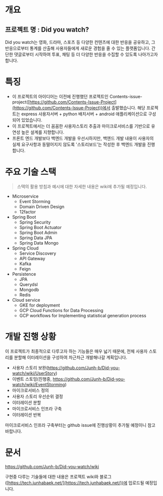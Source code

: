 # 개요

## 프로젝트 명 : Did you watch?


Did you watch는 영화, 드라마, 스포츠 등 다양한 컨텐츠에 대한 반응을 공유하고, 그 반응으로부터 통계를 산출해 사용자들에게 새로운 경험을 줄 수 있는 플랫폼입니다. 간단한 댓글로부터 시작하여 투표, 채팅 등 더 다양한 반응을 수집할 수 있도록 나아가고자 합니다.

# 특징

- 이 프로젝트의 아이디어는 이전에 진행했던 프로젝트인 Contents-issue-project([https://github.com/Contents-Issue-Project](https://github.com/Contents-Issue-Project))에서 출발했습니다. 해당 프로젝트는 express 사용자서버 + python 배치서버 + android 애플리케이션으로 구성되어 있었습니다.
- 이 프로젝트에서는 더 꼼꼼한 사용자스토리 추출과 마이크로서비스를 기반으로 유연성 높은 설계를 지향합니다.
- 프론트 엔드 개발보다 백엔드 개발을 우선시하지만, 백엔드 개발 내용이 사용자의 실제 요구사항과 동떨어지지 않도록 '스토리보드'는 작성한 후 백엔드 개발을 진행합니다.

# 주요 기술 스택

> 스택의 활용 방침과 예시에 대한 자세한 내용은 wiki에 추가될 예정입니다.

- Microservice
    - Event Storming
    - Domain Driven Design
    - 12factor
- Spring Boot
    - Spring Security
    - Spring Boot Actuator
    - Spring Boot Admin
    - Spring Data JPA
    - Spring Data Mongo
- Spring Cloud
    - Service Discovery
    - API Gateway
    - Kafka
    - Feign
- Persistence
    - JPA
    - Querydsl
    - Mongodb
    - Redis
- Cloud service
    - GKE for deployment
    - GCP Cloud Functions for Data Processing
    - GCP workflows for Implementing statistical generation process

# 개발 진행 상황

이 프로젝트가 최종적으로 다루고자 하는 기능들은 매우 넓기 때문에, 전체 사용자 스토리를 분할해 이터레이션을 구성하여 차근차근 개발해나갈 계획입니다.

- 사용자 스토리 보완(https://github.com/Junh-b/Did-you-watch/wiki/UserStory)
- 이벤트 스토밍(진행중, https://github.com/Junh-b/Did-you-watch/wiki/EventStorming)
- 마이크로서비스 정의
- 사용자 스토리 우선순위 결정
- 이터레이션 분할
- 마이크로서비스 인프라 구축
- 이터레이션 반복

마이크로서비스 인프라 구축부터는 github issue에 진행상황이 추가될 예정이니 참고 바랍니다.

# 문서

https://github.com/Junh-b/Did-you-watch/wiki

구현중 다루는 기술들에 대한 내용은 프로젝트 wiki와 블로그([https://tech.junhabaek.net/](https://tech.junhabaek.net/))에 업로드될 예정입니다.
